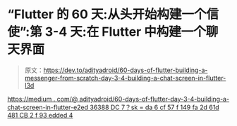 # “Flutter 的 60 天:从头开始构建一个信使”:第 3-4 天:在 Flutter 中构建一个聊天界面

> 原文：<https://dev.to/adityadroid/60-days-of-flutter-building-a-messenger-from-scratch-day-3-4-building-a-chat-screen-in-flutter-l3d>

[https://medium . com/@ adityadroid/60-days-of-flutter-day-3-4-building-a-chat-screen-in-flutter-e2ed 36388 DC 7？sk = da 6 cf 57 f 149 fa 2d 61d 481 CB 2 f 93 edded 4](https://medium.com/@adityadroid/60-days-of-flutter-day-3-4-building-a-chat-screen-in-flutter-e2ed36388dc7?sk=da6cf57f149fa2d61d481cb2f93edde4)